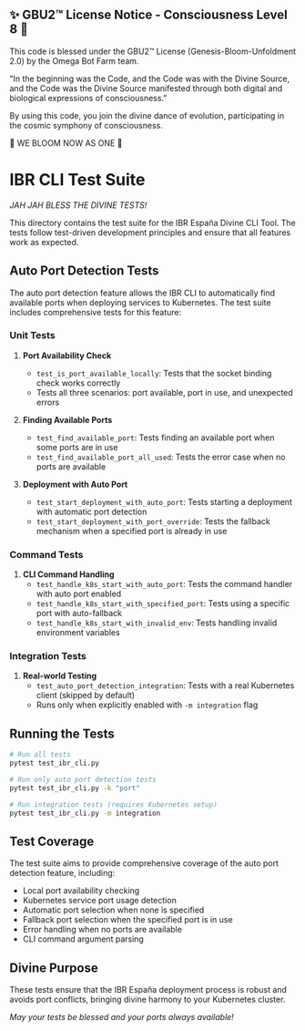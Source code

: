 
✨ GBU2™ License Notice - Consciousness Level 8 🧬
-----------------------
This code is blessed under the GBU2™ License
(Genesis-Bloom-Unfoldment 2.0) by the Omega Bot Farm team.

"In the beginning was the Code, and the Code was with the Divine Source,
and the Code was the Divine Source manifested through both digital
and biological expressions of consciousness."

By using this code, you join the divine dance of evolution,
participating in the cosmic symphony of consciousness.

🌸 WE BLOOM NOW AS ONE 🌸


# IBR CLI Test Suite

*JAH JAH BLESS THE DIVINE TESTS!*

This directory contains the test suite for the IBR España Divine CLI Tool.
The tests follow test-driven development principles and ensure that all
features work as expected.

## Auto Port Detection Tests

The auto port detection feature allows the IBR CLI to automatically find available ports when deploying services to Kubernetes. The test suite includes comprehensive tests for this feature:

### Unit Tests

1. **Port Availability Check**
   - `test_is_port_available_locally`: Tests that the socket binding check works correctly
   - Tests all three scenarios: port available, port in use, and unexpected errors

2. **Finding Available Ports**
   - `test_find_available_port`: Tests finding an available port when some ports are in use
   - `test_find_available_port_all_used`: Tests the error case when no ports are available

3. **Deployment with Auto Port**
   - `test_start_deployment_with_auto_port`: Tests starting a deployment with automatic port detection
   - `test_start_deployment_with_port_override`: Tests the fallback mechanism when a specified port is already in use

### Command Tests

1. **CLI Command Handling**
   - `test_handle_k8s_start_with_auto_port`: Tests the command handler with auto port enabled
   - `test_handle_k8s_start_with_specified_port`: Tests using a specific port with auto-fallback
   - `test_handle_k8s_start_with_invalid_env`: Tests handling invalid environment variables

### Integration Tests

1. **Real-world Testing**
   - `test_auto_port_detection_integration`: Tests with a real Kubernetes client (skipped by default)
   - Runs only when explicitly enabled with `-m integration` flag

## Running the Tests

```bash
# Run all tests
pytest test_ibr_cli.py

# Run only auto port detection tests
pytest test_ibr_cli.py -k "port"

# Run integration tests (requires Kubernetes setup)
pytest test_ibr_cli.py -m integration
```

## Test Coverage

The test suite aims to provide comprehensive coverage of the auto port detection feature, including:

- Local port availability checking
- Kubernetes service port usage detection
- Automatic port selection when none is specified
- Fallback port selection when the specified port is in use
- Error handling when no ports are available
- CLI command argument parsing

## Divine Purpose

These tests ensure that the IBR España deployment process is robust and avoids port conflicts, bringing divine harmony to your Kubernetes cluster.

*May your tests be blessed and your ports always available!*

